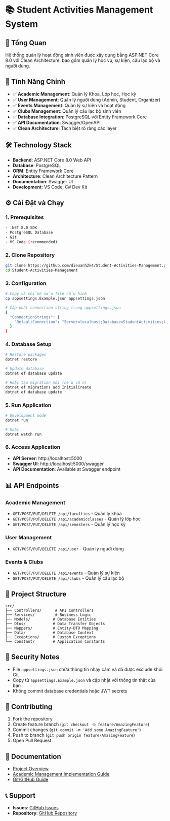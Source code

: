 # 📚 Student Activities Management System

## 🎯 **Tổng Quan**
Hệ thống quản lý hoạt động sinh viên được xây dựng bằng ASP.NET Core 8.0 với Clean Architecture, bao gồm quản lý học vụ, sự kiện, câu lạc bộ và người dùng.

## 🚀 **Tính Năng Chính**
- ✅ **Academic Management**: Quản lý Khoa, Lớp học, Học kỳ
- ✅ **User Management**: Quản lý người dùng (Admin, Student, Organizer)
- ✅ **Events Management**: Quản lý sự kiện và hoạt động
- ✅ **Clubs Management**: Quản lý câu lạc bộ sinh viên
- ✅ **Database Integration**: PostgreSQL với Entity Framework Core
- ✅ **API Documentation**: Swagger/OpenAPI
- ✅ **Clean Architecture**: Tách biệt rõ ràng các layer

## 🛠️ **Technology Stack**
- **Backend**: ASP.NET Core 8.0 Web API
- **Database**: PostgreSQL
- **ORM**: Entity Framework Core
- **Architecture**: Clean Architecture Pattern
- **Documentation**: Swagger UI
- **Development**: VS Code, C# Dev Kit

## ⚙️ **Cài Đặt và Chạy**

### **1. Prerequisites**
```bash
- .NET 8.0 SDK
- PostgreSQL Database
- Git
- VS Code (recommended)
```

### **2. Clone Repository**
```bash
git clone https://github.com/dieuanh2k4/Student-Activities-Management.git
cd Student-Activities-Management
```

### **3. Configuration**
```bash
# Copy và chỉnh sửa file cấu hình
cp appsettings.Example.json appsettings.json

# Cập nhật connection string trong appsettings.json
{
  "ConnectionStrings": {
    "DefaultConnection": "Server=localhost;Database=StudentActivities;Username=your_username;Password=your_password"
  }
}
```

### **4. Database Setup**
```bash
# Restore packages
dotnet restore

# Update database
dotnet ef database update

# Hoặc tạo migration mới (nếu cần)
dotnet ef migrations add InitialCreate
dotnet ef database update
```

### **5. Run Application**
```bash
# Development mode
dotnet run

# hoặc
dotnet watch run
```

### **6. Access Application**
- **API Server**: http://localhost:5000
- **Swagger UI**: http://localhost:5000/swagger
- **API Documentation**: Available at Swagger endpoint

## 📊 **API Endpoints**

### **Academic Management**
- `GET/POST/PUT/DELETE /api/faculties` - Quản lý khoa
- `GET/POST/PUT/DELETE /api/academicclasses` - Quản lý lớp học
- `GET/POST/PUT/DELETE /api/semesters` - Quản lý học kỳ

### **User Management**
- `GET/POST/PUT/DELETE /api/user` - Quản lý người dùng

### **Events & Clubs**
- `GET/POST/PUT/DELETE /api/events` - Quản lý sự kiện
- `GET/POST/PUT/DELETE /api/clubs` - Quản lý câu lạc bộ

## 📁 **Project Structure**
```
src/
├── Controllers/      # API Controllers
├── Services/         # Business Logic
├── Models/          # Database Entities
├── Dtos/            # Data Transfer Objects
├── Mappers/         # Entity-DTO Mapping
├── Data/            # Database Context
├── Exceptions/      # Custom Exceptions
└── Constant/        # Application Constants
```

## 🔐 **Security Notes**
- File `appsettings.json` chứa thông tin nhạy cảm và đã được exclude khỏi Git
- Copy từ `appsettings.Example.json` và cập nhật với thông tin thật của bạn
- Không commit database credentials hoặc JWT secrets

## 🤝 **Contributing**
1. Fork the repository
2. Create feature branch (`git checkout -b feature/AmazingFeature`)
3. Commit changes (`git commit -m 'Add some AmazingFeature'`)
4. Push to branch (`git push origin feature/AmazingFeature`)
5. Open Pull Request

## 📝 **Documentation**
- [Project Overview](PROJECT_OVERVIEW.md)
- [Academic Management Implementation Guide](IMPLEMENTATION_GUIDE_ACADEMIC_MANAGEMENT.md)
- [Git/GitHub Guide](GIT_GITHUB_GUIDE.md)

## 📞 **Support**
- **Issues**: [GitHub Issues](https://github.com/dieuanh2k4/Student-Activities-Management/issues)
- **Repository**: [GitHub Repository](https://github.com/dieuanh2k4/Student-Activities-Management)